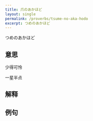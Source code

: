 ```yaml
---
title: 爪のあかほど
layout: single
permalink: /proverbs/tsume-no-aka-hodo
excerpt: つめのあかほど
---
```


つめのあかほど

## 意思

少得可怜

一星半点

## 解释

## 例句

